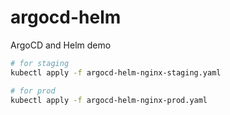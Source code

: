 # argocd-helm
ArgoCD and Helm demo

```bash
# for staging
kubectl apply -f argocd-helm-nginx-staging.yaml

# for prod
kubectl apply -f argocd-helm-nginx-prod.yaml
```
